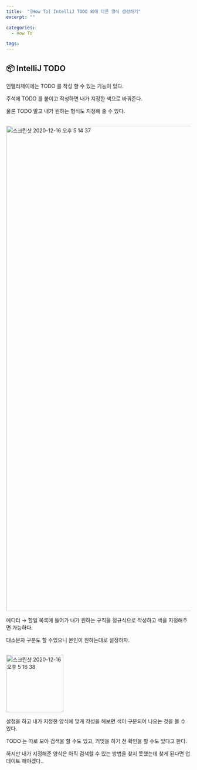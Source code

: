 ```yaml
---
title:  "[How To] IntelliJ TODO 외에 다른 양식 생성하기"
excerpt: ""

categories:
  - How To

tags:
---
```


##  📦 IntelliJ TODO

인텔리제이에는 TODO 를 작성 할 수 있는 기능이 있다.

주석에 TODO 를 붙이고 작성하면 내가 지정한 색으로 바꿔준다.

물론 TODO 말고 내가 원하는 형식도 지정해 줄 수 있다.

<br>

<img width="1321" alt="스크린샷 2020-12-16 오후 5 14 37" src="https://user-images.githubusercontent.com/54533309/102322303-31677080-3fc2-11eb-8b15-b234480edf37.png">

에디터 &rarr; 할일 목록에 들어가 내가 원하는 규칙을 정규식으로 작성하고 색을 지정해주면 가능하다.

대소문자 구분도 할 수있으니 본인이 원하는대로 설정하자.

<br>

<img width="156" alt="스크린샷 2020-12-16 오후 5 16 38" src="https://user-images.githubusercontent.com/54533309/102322473-77bccf80-3fc2-11eb-8f24-a7a5502047be.png">

설정을 하고 내가 지정한 양식에 맞게 작성을 해보면 색이 구분되어 나오는 것을 볼 수 있다.

TODO 는 따로 모아 검색을 할 수도 있고, 커밋을 하기 전 확인을 할 수도 있다고 한다.

하지만 내가 지정해준 양식은 아직 검색할 수 있는 방법을 찾지 못했는데 찾게 된다면 업데이트 해야겠다..

<br>
